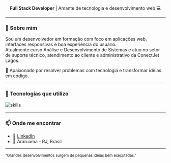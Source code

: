 <p align="center">
  <strong>Full Stack Developer</strong> | Amante de tecnologia e desenvolvimento web 💻
</p>

---

### 🚀 Sobre mim

Sou um desenvolvedor em formação com foco em aplicações web, interfaces responsivas e boa experiência do usuário.  
Atualmente curso Análise e Desenvolvimento de Sistemas e atuo no setor de suporte técnico, atendimento ao cliente e administrativo da ConectJet Lagos.

🎯 Apaixonado por resolver problemas com tecnologia e transformar ideias em código.

---

### 🧰 Tecnologias que utilizo

<img src="https://skillicons.dev/icons?i=html,css,js,nodejs,python,sql,github,figma,vscode" alt="skills" />

---

### 📫 Onde me encontrar

- 💼 [LinkedIn](https://www.linkedin.com/in/lucasmacedo-dev/) 
- 📌 Araruama - RJ, Brasil

---

<sup>“Grandes desenvolvimentos surgem de pequenas ideias bem executadas.”</sup>


<!--
**LucasMacedoDev/LucasMacedoDev** is a ✨ _special_ ✨ repository because its `README.md` (this file) appears on your GitHub profile.

Here are some ideas to get you started:

- 🔭 I’m currently working on ...
- 🌱 I’m currently learning ...
- 👯 I’m looking to collaborate on ...
- 🤔 I’m looking for help with ...
- 💬 Ask me about ...
- 📫 How to reach me: ...
- 😄 Pronouns: ...
- ⚡ Fun fact: ...
-->
